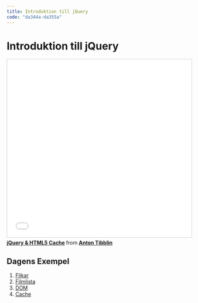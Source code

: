 ```yaml
---
title: Introduktion till jQuery
code: "da344a-da355a"
---
```


# Introduktion till jQuery

<iframe src="//www.slideshare.net/slideshow/embed_code/key/2ZgnJYkuSsaQOh" width="595" height="485" frameborder="0" marginwidth="0" marginheight="0" scrolling="no" style="border:1px solid #CCC; border-width:1px; margin-bottom:5px; max-width: 100%;" allowfullscreen> </iframe> <div style="margin-bottom:5px"> <strong> <a href="//www.slideshare.net/AntonTibblin/jquery-html5-cache" title="jQuery &amp; HTML5 Cache" target="_blank">jQuery &amp; HTML5 Cache</a> </strong> from <strong><a href="//www.slideshare.net/AntonTibblin" target="_blank">Anton Tibblin</a></strong> </div>


## Dagens Exempel

1. [Flikar](5/Ex1.Tabs.zip)
2. [Filmlista](5/Ex2.Movies.zip)
3. [DOM](5/Ex3.DOM.zip)
4. [Cache](5/Ex4.Cache.zip)

